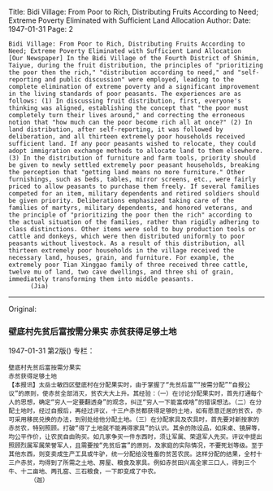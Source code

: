 Title: Bidi Village: From Poor to Rich, Distributing Fruits According to Need; Extreme Poverty Eliminated with Sufficient Land Allocation
Author:
Date: 1947-01-31
Page: 2

    Bidi Village: From Poor to Rich, Distributing Fruits According to Need; Extreme Poverty Eliminated with Sufficient Land Allocation
    [Our Newspaper] In the Bidi Village of the Fourth District of Shimin, Taiyue, during the fruit distribution, the principles of "prioritizing the poor then the rich," "distribution according to need," and "self-reporting and public discussion" were employed, leading to the complete elimination of extreme poverty and a significant improvement in the living standards of poor peasants. The experiences are as follows: (1) In discussing fruit distribution, first, everyone's thinking was aligned, establishing the concept that "the poor must completely turn their lives around," and correcting the erroneous notion that "how much can the poor become rich all at once?" (2) In land distribution, after self-reporting, it was followed by deliberation, and all thirteen extremely poor households received sufficient land. If any poor peasants wished to relocate, they could adopt immigration exchange methods to allocate land to them elsewhere. (3) In the distribution of furniture and farm tools, priority should be given to newly settled extremely poor peasant households, breaking the perception that "getting land means no more furniture." Other furnishings, such as beds, tables, mirror screens, etc., were fairly priced to allow peasants to purchase them freely. If several families competed for an item, military dependents and retired soldiers should be given priority. Deliberations emphasized taking care of the families of martyrs, military dependents, and honored veterans, and the principle of "prioritizing the poor then the rich" according to the actual situation of the families, rather than rigidly adhering to class distinctions. Other items were sold to buy production tools or cattle and donkeys, which were then distributed uniformly to poor peasants without livestock. As a result of this distribution, all thirteen extremely poor households in the village received the necessary land, houses, grain, and furniture. For example, the extremely poor Tian Xinggao family of three received three cattle, twelve mu of land, two cave dwellings, and three shi of grain, immediately transforming them into middle peasants.
          (Jia)



<hr /> 

Original: 


### 壁底村先贫后富按需分果实  赤贫获得足够土地

1947-01-31
第2版()
专栏：

    壁底村先贫后富按需分果实
    赤贫获得足够土地
    【本报讯】太岳士敏四区壁底村在分配果实时，由于掌握了“先贫后富”“按需分配”“自报公议”的原则，使赤贫全部消灭，贫农大大上升。其经验：（一）在讨论分配果实时，首先打通每个人的思想，确定“穷人一定要翻透身”的观念，纠正“穷人一下能富成啥”的错误想法。（二）在分配土地时，经过自报后，再经过评议，十三户赤贫都获得足够的土地，如有愿意迁居的贫农，亦可采用移民兑换的办法，到别处给他分配土地。（三）在分配家具及农具时，首先要对新按家的赤贫农，特别照顾。打破“得了土地就不能再得家具”的认识。其余的陈设品，如床桌、镜屏等，均公平作价，让农民自由购买。如几家争买一件东西时，须让军属、荣退军人先买。评议中提出照顾烈属军属荣誉军人，且需要按“先贫后富”的原则，及家庭的实际情况，不要死划等级。至于其他东西，则变卖成生产工具或牛驴，统一分配给没牲畜的贫苦农民。这样分配的结果，全村十三户赤贫，均得到了所需之土地、房屋、粮食及家具。例如赤贫田兴高全家三口人，得到三个牛、十二亩地、两孔窑、三石粮食，一下即变成了中农。
          （迦）
